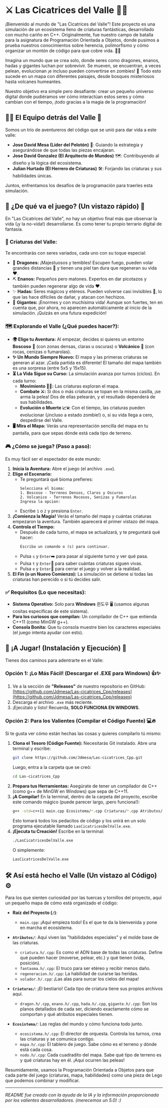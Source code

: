 # ⚔️ Las Cicatrices del Valle 🌲🌋

¡Bienvenido al mundo de "Las Cicatrices del Valle"! Este proyecto es una simulación de un ecosistema lleno de criaturas fantásticas, desarrollado con mucho cariño en C++. Originalmente, fue nuestro campo de batalla para la asignatura de Programación Orientada a Objetos, donde pusimos a prueba nuestros conocimientos sobre herencia, polimorfismo y cómo organizar un montón de código para que cobre vida. 🧙‍♂️

Imagina un mundo que se crea solo, donde seres como dragones, enanos, hadas y gigantes luchan por sobrevivir. Se mueven, se encuentran, a veces pelean, evolucionan ¡e incluso pueden convertirse en zombies! 🧟 Todo esto sucede en un mapa con diferentes paisajes, desde bosques misteriosos hasta volcanes humeantes.

Nuestro objetivo era simple pero desafiante: crear un pequeño universo digital donde pudiéramos ver cómo interactúan estos seres y cómo cambian con el tiempo, ¡todo gracias a la magia de la programación!

## 🧑‍💻 El Equipo detrás del Valle 🤝

Somos un trío de aventureros del código que se unió para dar vida a este valle:

* **Jose David Mesa (Líder del Pelotón)** 👑: Guiando la estrategia y asegurándose de que todas las piezas encajaran.
* **Jose David Gonzalez (El Arquitecto de Mundos)** 🗺️: Contribuyendo al diseño y la lógica del ecosistema.
* **Julian Hurtado (El Herrero de Criaturas)** 🛠️: Forjando las criaturas y sus habilidades únicas.

Juntos, enfrentamos los desafíos de la programación para traerles esta simulación.

## 📜 ¿De qué va el juego? (Un vistazo rápido) 👀

En "Las Cicatrices del Valle", no hay un objetivo final más que observar la vida (¡y la no-vida!) desarrollarse. Es como tener tu propio terrario digital de fantasía.

### 🐾 Criaturas del Valle:

Te encontrarás con seres variados, cada uno con su toque especial:

* 🐉 **Dragones:** ¡Majestuosos y temibles! Escupen fuego, pueden volar grandes distancias 💨 y tienen una piel tan dura que regeneran su vida ❤️.
* ⛏️ **Enanos:** Pequeños pero matones. Expertos en dar picotazos y también pueden regenerar algo de vida ❤️.
* ✨ **Hadas:** Seres mágicos y etéreos. Pueden volverse casi invisibles 👻, lo que las hace difíciles de dañar, y atacan con hechizos.
* 👣 **Gigantes:** ¡Enormes y con muchísima vida! Aunque son fuertes, ten en cuenta que, por ahora, no aparecen automáticamente al inicio de la simulación. ¡Quizás en una futura expedición!

### 🗺️ Explorando el Valle (¿Qué puedes hacer?):

* **🌍 Elige tu Aventura:** Al empezar, decides si quieres un entorno **Boscoso** 🌲 (con zonas densas, claras u oscuras) o **Volcánico** 🌋 (con rocas, cenizas o fumarolas).
* **✨ Un Mundo Siempre Nuevo:** El mapa y las primeras criaturas se generan al azar. ¡Cada partida es diferente! El tamaño del mapa también es una sorpresa (entre 5x5 y 15x15).
* **⏳ La Vida Sigue su Curso:** La simulación avanza por turnos (ciclos). En cada turno:
    * **Movimiento 🚶‍♀️:** Las criaturas exploran el mapa.
    * **Combate ⚔️:** Si dos o más criaturas se topan en la misma casilla, ¡se arma la pelea! Dos de ellas pelearán, y el resultado dependerá de sus habilidades.
    * **Evolución o Muerte 📈💀:** Con el tiempo, las criaturas pueden evolucionar (¡incluso a estado zombie!) o, si su vida llega a cero, despedirse del Valle.
* **🖥️ Mira el Mapa:** Verás una representación sencilla del mapa en tu pantalla, para que sepas dónde está cada tipo de terreno.

### 🎮 ¿Cómo se juega? (Paso a paso):

Es muy fácil ser el espectador de este mundo:

1.  **Inicia la Aventura:** Abre el juego (el archivo `.exe`).
2.  **Elige el Escenario:**
    * Te preguntará qué bioma prefieres:
        ```
        Selecciona el bioma:
        1. Boscoso - Terrenos Densos, Claros y Oscuros
        2. Volcanico - Terrenos Rocosos, Senizas y Fumarolas
        Ingresa la opcion:
        ```
    * Escribe `1` o `2` y presiona `Enter`.
3.  **¡Comienza la Magia!** Verás el tamaño del mapa y cuántas criaturas empezaron la aventura. También aparecerá el primer vistazo del mapa.
4.  **Controla el Tiempo:**
    * Después de cada turno, el mapa se actualizará, y te preguntará qué hacer:
        ```
        Escriba un comando o (s) para continuar.
        ```
    * Pulsa `s` y `Enter`➡️ para pasar al siguiente turno y ver qué pasa.
    * Pulsa `t` y `Enter`🔢 para saber cuántas criaturas siguen vivas.
    * Pulsa `e` y `Enter`🚪 para cerrar el juego y volver a la realidad.
5.  **El Fin (o un Nuevo Comienzo):** La simulación se detiene si todas las criaturas han perecido o si tú decides salir.

### ✅ Requisitos (Lo que necesitas):

* **Sistema Operativo:** Solo para **Windows** 윈도우 🖥️ (usamos algunas cositas específicas de este sistema).
* **Para los curiosos que compilan:** Un compilador de C++ que entienda C++11 (como MinGW g++).
* **Consola Bonita:** Que tu consola muestre bien los caracteres especiales (el juego intenta ayudar con esto).

## 🚀 ¡A Jugar! (Instalación y Ejecución) 🎉

Tienes dos caminos para adentrarte en el Valle:

### Opción 1: ¡Lo Más Fácil! (Descargar el .EXE para Windows) 👍✨

1.  Ve a la sección de **"Releases"** de nuestro repositorio en GitHub:
    [https://github.com/Jdmesa/Las-cicatrices_Cpp/releases](https://github.com/Jdmesa/Las-cicatrices_Cpp/releases)
2.  Descarga el archivo `.exe` más reciente.
3.  ¡Ejecútalo y listo! Recuerda, **SOLO FUNCIONA EN WINDOWS**.

### Opción 2: Para los Valientes (Compilar el Código Fuente) 💻🔥

Si te gusta ver cómo están hechas las cosas y quieres compilarlo tú mismo:

1.  **Clona el Tesoro (Código Fuente):**
    Necesitarás Git instalado. Abre una terminal y escribe:
    ```bash
    git clone https://github.com/Jdmesa/Las-cicatrices_Cpp.git
    ```
    Luego, entra a la carpeta que se creó:
    ```bash
    cd Las-cicatrices_Cpp
    ```
2.  **Prepara tus Herramientas:** Asegúrate de tener un compilador de C++ (como g++ de MinGW en Windows) que sepa de C++11.
3.  **¡A Compilar!**
    En la terminal, dentro de la carpeta del proyecto, escribe este comando mágico (puede parecer largo, ¡pero funciona!):
    ```bash
    g++ -std=c++11 main.cpp Ecosistema/*.cpp Criaturas/*.cpp Atributos/*.cpp -o LasCicatricesDelValle.exe
    ```
    Esto tomará todos los pedacitos de código y los unirá en un solo programa ejecutable llamado `LasCicatricesDelValle.exe`.
4.  **¡Ejecuta tu Creación!**
    Escribe en la terminal:
    ```bash
    ./LasCicatricesDelValle.exe
    ```
    O simplemente:
    ```bash
    LasCicatricesDelValle.exe
    ```

## 🛠️ Así está hecho el Valle (Un vistazo al Código) ⚙️

Para los que sienten curiosidad por las tuercas y tornillos del proyecto, aquí un pequeño mapa de cómo está organizado el código:

* **Raíz del Proyecto (`/`)**:
    * `main.cpp`: ¡Aquí empieza todo! Es el que te da la bienvenida y pone en marcha el ecosistema.

* **`Atributos/`**: Aquí viven las "habilidades especiales" y el molde base de las criaturas.
    * `criatura.h/.cpp`: Es como el ADN base de todas las criaturas. Define qué pueden hacer (moverse, pelear, etc.) y qué tienen (vida, posición).
    * `fantasma.h/.cpp`: El truco para ser etéreo y recibir menos daño.
    * `regeneracion.h/.cpp`: La habilidad de curarse las heridas.
    * `volador.h/.cpp`: ¡Las alas para surcar los cielos del mapa!

* **`Criaturas/`**: ¡El bestiario! Cada tipo de criatura tiene sus propios archivos aquí.
    * `dragon.h/.cpp`, `enano.h/.cpp`, `hada.h/.cpp`, `gigante.h/.cpp`: Son los planos detallados de cada ser, diciendo exactamente cómo se comportan y qué atributos especiales tienen.

* **`Ecosistema/`**: Las reglas del mundo y cómo funciona todo junto.
    * `ecosistema.h/.cpp`: El director de orquesta. Controla los turnos, crea las criaturas y se comunica contigo.
    * `mapa.h/.cpp`: El tablero de juego. Sabe cómo es el terreno y dónde está cada cosa.
    * `nodo.h/.cpp`: Cada cuadradito del mapa. Sabe qué tipo de terreno es y qué criaturas hay en él. ¡Aquí ocurren las peleas!

Resumidamente, usamos la Programación Orientada a Objetos para que cada parte del juego (criaturas, mapa, habilidades) como una pieza de Lego que podemos combinar y modificar.

---
*README fue creado con la ayuda de la IA y la información proporcionada por los valientes desarrolladores. (merecemos un 5.0) :)*